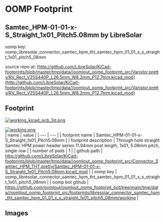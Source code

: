 # OOMP Footprint  
## Samtec_HPM-01-01-x-S_Straight_1x01_Pitch5.08mm  by LibreSolar  
  
oomp key: oomp_libresolar_connector_samtec_hpm_tht_samtec_hpm_01_01_x_s_straight_1x01_pitch5_08mm  
  
source repo at: [http://github.com/LibreSolar/KiCad-footprints/blob/master/tmp/data//oomlout_oomp_footprint_src/Varistor.pretty/RV_Rect_V25S440P_L26.5mm_W8.2mm_P12.7mm.kicad_mod](http://github.com/LibreSolar/KiCad-footprints/blob/master/tmp/data//oomlout_oomp_footprint_src/Varistor.pretty/RV_Rect_V25S440P_L26.5mm_W8.2mm_P12.7mm.kicad_mod)  
## Footprint  
  
[![working_kicad_pcb_3d.png](working_kicad_pcb_3d_600.png)](working_kicad_pcb_3d.png)  
  
[![working.png](working_600.png)](working.png)  
| name | value | 
| --- | --- | 
| footprint name | Samtec_HPM-01-01-x-S_Straight_1x01_Pitch5.08mm | 
| footprint description | Through hole straight Samtec HPM power header series 11.94mm post length, 1x01, 5.08mm pitch, single row | 
| number of pads | 1 | 
| github path | http://github.com/LibreSolar/KiCad-footprints/blob/master/tmp/data//oomlout_oomp_footprint_src/Connector_Samtec_HPM_THT.pretty/Samtec_HPM-01-01-x-S_Straight_1x01_Pitch5.08mm.kicad_mod | 
| oomp key | oomp_libresolar_connector_samtec_hpm_tht_samtec_hpm_01_01_x_s_straight_1x01_pitch5_08mm | 
| oomp bot github | https://github.com/oomlout/oomlout_oomp_footprint_bot/tree/main/tmp/data//oomlout_oomp_footprint_src/footprints/libresolar_connector_samtec_hpm_tht_samtec_hpm_01_01_x_s_straight_1x01_pitch5_08mm/working | 
## Images  
